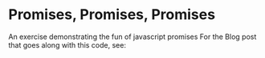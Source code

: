 # Promises, Promises, Promises
An exercise demonstrating the fun of javascript promises
For the Blog post that goes along with this code, see:
